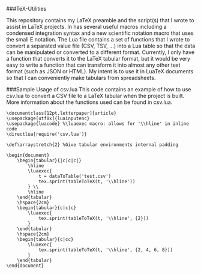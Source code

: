 ###TeX-Utilities

This repository contains my LaTeX preamble and the script(s) that I wrote to assist in LaTeX projects. In has several useful macros including a condensed integration syntax and a new scientific notation macro that uses the small E notation. The Lua file contains a set of functions that I wrote to convert a separated value file (CSV, TSV, ...) into a Lua table so that the data can be manipulated or converted to a different format. Currently, I only have a function that converts it to the LaTeX tabular format, but it would be very easy to write a function that can transform it into almost any other text format (such as JSON or HTML). My intent is to use it in LuaTeX documents so that I can conveniently make tabulars from spreadsheets.

###Sample Usage of csv.lua
This code contains an example of how to use csv.lua to convert a CSV file to a LaTeX tabular when the project is built. More information about the functions used can be found in csv.lua.

    \documentclass[12pt,letterpaper]{article}
    \usepackage[utf8x]{luainputenc}
    \usepackage{luacode} %\luaexec macro: allows for '\\hline' in inline code
    \directlua{require('csv.lua')}
    
    \def\arraystretch{2} %Give tabular environments internal padding

    \begin{document}
     	\begin{tabular}{|c|c|c|}
     		\hline
		    \luaexec{
			    t = dataToTable('test.csv')
			    tex.sprint(tableToTeX(t, '\\hline'))
		    } \\
		    \hline
	    \end{tabular}
	    \hspace{2cm}
     	\begin{tabular}{c|c|c}
		    \luaexec{
			    tex.sprint(tableToTeX(t, '\\hline', {2}))
		    }
	    \end{tabular}
	    \hspace{2cm}
     	\begin{tabular}{c|cc}
		    \luaexec{
			    tex.sprint(tableToTeX(t, '\\hline', {2, 4, 6, 8}))
		    }
	    \end{tabular}
    \end{document}

